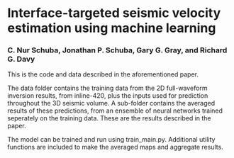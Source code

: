 # Interface-targeted seismic velocity estimation using machine learning
### C. Nur Schuba, Jonathan P. Schuba, Gary G. Gray, and Richard G. Davy

This is the code and data described in the aforementioned paper.  

The data folder contains the training data from the 2D full-waveform inversion results, from inline-420, plus the inputs used for prediction throughout the 3D seismic volume. A sub-folder contains the averaged results of these predictions, from an ensemble of neural networks trained seperately on the training data.  These are the results described in the paper.

The model can be trained and run using train_main.py.  Additional utility functions are included to make the averaged maps and aggregate results. 
